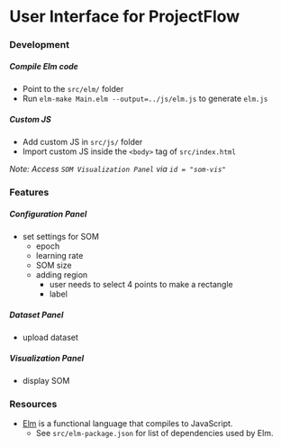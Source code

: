 # User Interface for ProjectFlow

### Development

##### Compile Elm code

-   Point to the `src/elm/` folder
-   Run `elm-make Main.elm --output=../js/elm.js` to generate `elm.js`

##### Custom JS

-   Add custom JS in `src/js/` folder
-   Import custom JS inside the `<body>` tag of `src/index.html`

_Note: Access `SOM Visualization Panel` via `id = "som-vis"`_

### Features

##### Configuration Panel

-   set settings for SOM
    -   epoch
    -   learning rate
    -   SOM size
    -   adding region
        -   user needs to select 4 points to make a rectangle
        -   label

##### Dataset Panel

-   upload dataset

##### Visualization Panel

-   display SOM

### Resources

-   [Elm](https://www.elm-lang.org/) is a functional language that compiles to JavaScript.
    -   See `src/elm-package.json` for list of dependencies used by Elm.
